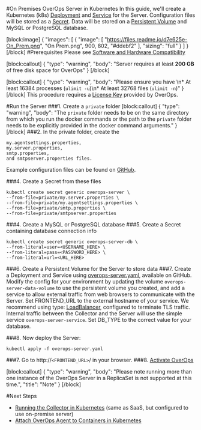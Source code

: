#On Premises OverOps Server in Kubernetes
In this guide, we'll create a Kubernetes (k8s) [Deployment](https://kubernetes.io/docs/concepts/workloads/controllers/deployment/) and [Service](https://kubernetes.io/docs/concepts/services-networking/service/) for the Server. 
Configuration files will be stored as a [Secret](https://kubernetes.io/docs/concepts/configuration/secret/). Data will be stored on a [Persistent Volume](https://kubernetes.io/docs/concepts/storage/persistent-volumes/) and MySQL or PostgreSQL database.

[block:image]
{
  "images": [
    {
      "image": [
        "https://files.readme.io/d7e625e-On_Prem.png",
        "On Prem.png",
        900,
        802,
        "#ddebf2"
      ],
      "sizing": "full"
    }
  ]
}
[/block]
#Prerequisites
Please see [Software and Hardware Compatibility](doc:compatibility#section-overops-server-on-premises-installation-requirements) 

[block:callout]
{
  "type": "warning",
  "body": "Server requires at least **200 GB** of free disk space for OverOps"
}
[/block]

[block:callout]
{
  "type": "warning",
  "body": "Please ensure you have \n* At least 16384 processes (`ulimit -u`)\n* At least 32768 files (`ulimit -n`)"
}
[/block]
This procedure requires a [License Key](doc:non-docker-on-premises-installation#section-3-activating-overops) provided by OverOps.


#Run the Server
###1. Create a `private` folder
[block:callout]
{
  "type": "warning",
  "body": "The `private` folder needs to be on the same directory from which you run the docker commands or the path to the `private` folder needs to be explicitly provided in the docker command arguments."
}
[/block]
###2. In the private folder, create the
```
my.agentsettings.properties, 
my.server.properties, 
smtp.properties, 
and smtpserver.properties files. 
```

Example configuration files can be found on [GitHub](https://github.com/takipi-field/kubernetes/tree/master/backend/private).

###4. Create a Secret from these files
```
kubectl create secret generic overops-server \
--from-file=private/my.server.properties \
--from-file=private/my.agentsettings.properties \
--from-file=private/smtp.properties \
--from-file=private/smtpserver.properties
```
###4. Create a MySQL or PostgreSQL database
###5. Create a Secret containing database connection info
```
kubectl create secret generic overops-server-db \
--from-literal=user=<USERNAME_HERE> \
--from-literal=pass=<PASSWORD_HERE> \
--from-literal=url=<URL_HERE>
```

###6. Create a Persistent Volume for the Server to store data
###7. Create a Deployment and Service using [overops-server.yaml](https://github.com/takipi-field/kubernetes/blob/master/backend/overops-server.yaml), available on GitHub. 
Modify the config for your environment by updating the volume `overops-server-data-volume` to use the persistent volume you created, and add a service to allow external traffic from web browsers to communicate with the Server. 
Set FRONTEND_URL to the external hostname of your service. 
We recommend using type: [LoadBalancer](https://kubernetes.io/docs/concepts/services-networking/service/#loadbalancer), configured to terminate TLS traffic. 
Internal traffic between the Collector and the Server will use the simple service `overops-server-service`. 
Set DB_TYPE to the correct value for your database.

###8. Now deploy the Server:
```
kubectl apply -f overops-server.yaml
```

###7. Go to  http://`<FRONTEND_URL>`/  in your browser.
###8. [Activate OverOps](doc:non-docker-on-premises-installation#section-3-activating-overops)

[block:callout]
{
  "type": "warning",
  "body": "Please note running more than one instance of the OverOps Server in a ReplicaSet is not supported at this time.",
  "title": "Note"
}
[/block]

#Next Steps
* [Running the Collector in Kubernetes](doc:installation-overops-collector-on-kubernetes) (same as SaaS, but configured to use on-premise server)
* [Attach OverOps Agent to Containers in Kubernetes](doc:attach-overops-agent-to-containers-in-kubernetes)